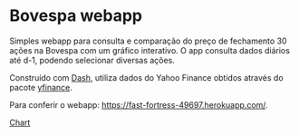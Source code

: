 # Bovespa webapp

Simples webapp para consulta e comparação do preço de fechamento 30 ações na Bovespa com um gráfico interativo. O app consulta dados diários até d-1, podendo selecionar diversas ações. 

Construído com [Dash](https://plotly.com/dash/), utiliza dados do Yahoo Finance obtidos através do pacote [yfinance](https://github.com/rodrigobercini/yfinance).

Para conferir o webapp: https://fast-fortress-49697.herokuapp.com/.

[Chart](Chart.jpg)